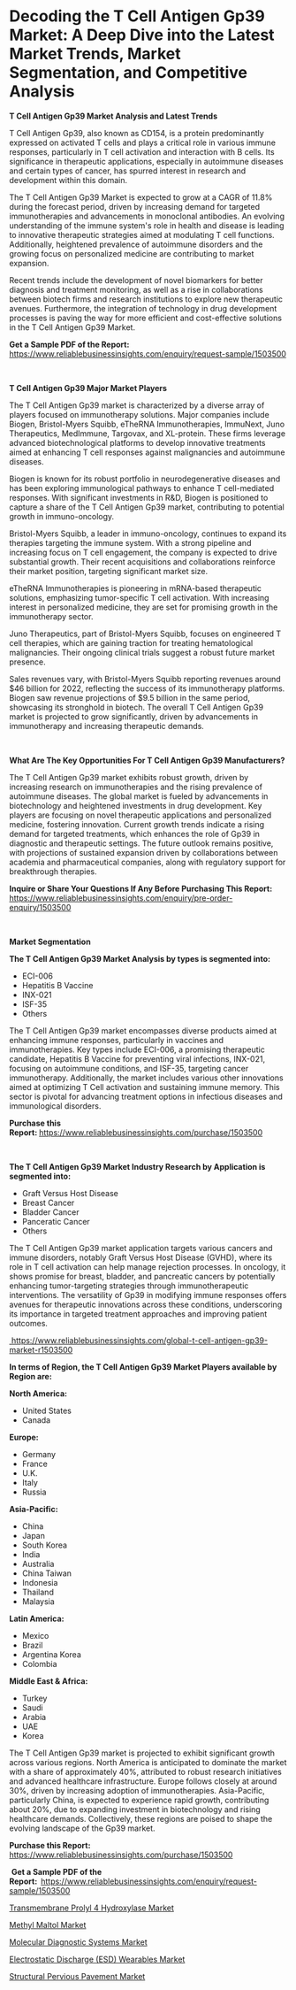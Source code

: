 <p><h1>Decoding the T Cell Antigen Gp39 Market: A Deep Dive into the Latest Market Trends, Market Segmentation, and Competitive Analysis</h1></p><p><strong>T Cell Antigen Gp39 Market Analysis and Latest Trends</strong></p>
<p><p>T Cell Antigen Gp39, also known as CD154, is a protein predominantly expressed on activated T cells and plays a critical role in various immune responses, particularly in T cell activation and interaction with B cells. Its significance in therapeutic applications, especially in autoimmune diseases and certain types of cancer, has spurred interest in research and development within this domain.</p><p>The T Cell Antigen Gp39 Market is expected to grow at a CAGR of 11.8% during the forecast period, driven by increasing demand for targeted immunotherapies and advancements in monoclonal antibodies. An evolving understanding of the immune system's role in health and disease is leading to innovative therapeutic strategies aimed at modulating T cell functions. Additionally, heightened prevalence of autoimmune disorders and the growing focus on personalized medicine are contributing to market expansion.</p><p>Recent trends include the development of novel biomarkers for better diagnosis and treatment monitoring, as well as a rise in collaborations between biotech firms and research institutions to explore new therapeutic avenues. Furthermore, the integration of technology in drug development processes is paving the way for more efficient and cost-effective solutions in the T Cell Antigen Gp39 Market.</p></p>
<p><strong>Get a Sample PDF of the Report:&nbsp;</strong> <a href="https://www.reliablebusinessinsights.com/enquiry/request-sample/1503500?utm_campaign=102&utm_medium=2&utm_source=Github&utm_content=ia&utm_term=27092024&utm_id=t-cell-antigen-gp39">https://www.reliablebusinessinsights.com/enquiry/request-sample/1503500</a></p>
<p>&nbsp;</p>
<p><strong>T Cell Antigen Gp39 Major Market Players</strong></p>
<p><p>The T Cell Antigen Gp39 market is characterized by a diverse array of players focused on immunotherapy solutions. Major companies include Biogen, Bristol-Myers Squibb, eTheRNA Immunotherapies, ImmuNext, Juno Therapeutics, MedImmune, Targovax, and XL-protein. These firms leverage advanced biotechnological platforms to develop innovative treatments aimed at enhancing T cell responses against malignancies and autoimmune diseases.</p><p>Biogen is known for its robust portfolio in neurodegenerative diseases and has been exploring immunological pathways to enhance T cell-mediated responses. With significant investments in R&D, Biogen is positioned to capture a share of the T Cell Antigen Gp39 market, contributing to potential growth in immuno-oncology.</p><p>Bristol-Myers Squibb, a leader in immuno-oncology, continues to expand its therapies targeting the immune system. With a strong pipeline and increasing focus on T cell engagement, the company is expected to drive substantial growth. Their recent acquisitions and collaborations reinforce their market position, targeting significant market size.</p><p>eTheRNA Immunotherapies is pioneering in mRNA-based therapeutic solutions, emphasizing tumor-specific T cell activation. With increasing interest in personalized medicine, they are set for promising growth in the immunotherapy sector.</p><p>Juno Therapeutics, part of Bristol-Myers Squibb, focuses on engineered T cell therapies, which are gaining traction for treating hematological malignancies. Their ongoing clinical trials suggest a robust future market presence.</p><p>Sales revenues vary, with Bristol-Myers Squibb reporting revenues around $46 billion for 2022, reflecting the success of its immunotherapy platforms. Biogen saw revenue projections of $9.5 billion in the same period, showcasing its stronghold in biotech. The overall T Cell Antigen Gp39 market is projected to grow significantly, driven by advancements in immunotherapy and increasing therapeutic demands.</p></p>
<p>&nbsp;</p>
<p><strong>What Are The Key Opportunities For T Cell Antigen Gp39 Manufacturers?</strong></p>
<p><p>The T Cell Antigen Gp39 market exhibits robust growth, driven by increasing research on immunotherapies and the rising prevalence of autoimmune diseases. The global market is fueled by advancements in biotechnology and heightened investments in drug development. Key players are focusing on novel therapeutic applications and personalized medicine, fostering innovation. Current growth trends indicate a rising demand for targeted treatments, which enhances the role of Gp39 in diagnostic and therapeutic settings. The future outlook remains positive, with projections of sustained expansion driven by collaborations between academia and pharmaceutical companies, along with regulatory support for breakthrough therapies.</p></p>
<p><strong>Inquire or Share Your Questions If Any Before Purchasing This Report:</strong> <a href="https://www.reliablebusinessinsights.com/enquiry/pre-order-enquiry/1503500?utm_campaign=102&utm_medium=2&utm_source=Github&utm_content=ia&utm_term=27092024&utm_id=t-cell-antigen-gp39">https://www.reliablebusinessinsights.com/enquiry/pre-order-enquiry/1503500</a></p>
<p>&nbsp;</p>
<p><strong>Market Segmentation</strong></p>
<p><strong>The T Cell Antigen Gp39 Market Analysis by types is segmented into:</strong></p>
<p><ul><li>ECI-006</li><li>Hepatitis B Vaccine</li><li>INX-021</li><li>ISF-35</li><li>Others</li></ul></p>
<p><p>The T Cell Antigen Gp39 market encompasses diverse products aimed at enhancing immune responses, particularly in vaccines and immunotherapies. Key types include ECI-006, a promising therapeutic candidate, Hepatitis B Vaccine for preventing viral infections, INX-021, focusing on autoimmune conditions, and ISF-35, targeting cancer immunotherapy. Additionally, the market includes various other innovations aimed at optimizing T Cell activation and sustaining immune memory. This sector is pivotal for advancing treatment options in infectious diseases and immunological disorders.</p></p>
<p><strong>Purchase this Report:&nbsp;</strong><a href="https://www.reliablebusinessinsights.com/purchase/1503500?utm_campaign=102&utm_medium=2&utm_source=Github&utm_content=ia&utm_term=27092024&utm_id=t-cell-antigen-gp39">https://www.reliablebusinessinsights.com/purchase/1503500</a></p>
<p>&nbsp;</p>
<p><strong>The T Cell Antigen Gp39 Market Industry Research by Application is segmented into:</strong></p>
<p><ul><li>Graft Versus Host Disease</li><li>Breast Cancer</li><li>Bladder Cancer</li><li>Panceratic Cancer</li><li>Others</li></ul></p>
<p><p>The T Cell Antigen Gp39 market application targets various cancers and immune disorders, notably Graft Versus Host Disease (GVHD), where its role in T cell activation can help manage rejection processes. In oncology, it shows promise for breast, bladder, and pancreatic cancers by potentially enhancing tumor-targeting strategies through immunotherapeutic interventions. The versatility of Gp39 in modifying immune responses offers avenues for therapeutic innovations across these conditions, underscoring its importance in targeted treatment approaches and improving patient outcomes.</p></p>
<p><a href="https://www.reliablebusinessinsights.com/global-t-cell-antigen-gp39-market-r1503500?utm_campaign=102&utm_medium=2&utm_source=Github&utm_content=ia&utm_term=27092024&utm_id=t-cell-antigen-gp39">&nbsp;https://www.reliablebusinessinsights.com/global-t-cell-antigen-gp39-market-r1503500</a></p>
<p><strong>In terms of Region, the T Cell Antigen Gp39 Market Players available by Region are:</strong></p>
<p>
    <p> <strong> North America: </strong>
        <ul>
            <li>United States</li>
            <li>Canada</li>
        </ul>
        </p> 
    <p> <strong> Europe: </strong>
        <ul>
            <li>Germany</li>
            <li>France</li>
            <li>U.K.</li>
            <li>Italy</li>
            <li>Russia</li>
        </ul>
        </p> 
    <p> <strong> Asia-Pacific: </strong>
        <ul>
            <li>China</li>
            <li>Japan</li>
            <li>South Korea</li>
            <li>India</li>
            <li>Australia</li>
            <li>China Taiwan</li>
            <li>Indonesia</li>
            <li>Thailand</li>
            <li>Malaysia</li>
        </ul>
        </p> 
    <p> <strong> Latin America: </strong>
        <ul>
            <li>Mexico</li>
            <li>Brazil</li>
            <li>Argentina Korea</li>
            <li>Colombia</li>
        </ul>
        </p> 
    <p> <strong> Middle East & Africa: </strong>
        <ul>
            <li>Turkey</li>
            <li>Saudi</li>
            <li>Arabia</li>
            <li>UAE</li>
            <li>Korea</li>
        </ul>
    </p>
    </p>
<p><p>The T Cell Antigen Gp39 market is projected to exhibit significant growth across various regions. North America is anticipated to dominate the market with a share of approximately 40%, attributed to robust research initiatives and advanced healthcare infrastructure. Europe follows closely at around 30%, driven by increasing adoption of immunotherapies. Asia-Pacific, particularly China, is expected to experience rapid growth, contributing about 20%, due to expanding investment in biotechnology and rising healthcare demands. Collectively, these regions are poised to shape the evolving landscape of the Gp39 market.</p></p>
<p><strong>Purchase this Report: </strong><a href="https://www.reliablebusinessinsights.com/purchase/1503500?utm_campaign=102&utm_medium=2&utm_source=Github&utm_content=ia&utm_term=27092024&utm_id=t-cell-antigen-gp39">https://www.reliablebusinessinsights.com/purchase/1503500</a></p>
<p>&nbsp;<strong>Get a Sample PDF of the Report:&nbsp;&nbsp;</strong><a href="https://www.reliablebusinessinsights.com/enquiry/request-sample/1503500?utm_campaign=102&utm_medium=2&utm_source=Github&utm_content=ia&utm_term=27092024&utm_id=t-cell-antigen-gp39">https://www.reliablebusinessinsights.com/enquiry/request-sample/1503500</a></p>
<p><strong></strong></p>
<p><p><a href="https://github.com/sumonsky0m/Market-Research-Report-List-1/blob/main/transmembrane-prolyl-4-hydroxylase-market.md?utm_campaign=102&utm_medium=2&utm_source=Github&utm_content=ia&utm_term=27092024&utm_id=t-cell-antigen-gp39">Transmembrane Prolyl 4 Hydroxylase Market</a></p><p><a href="https://www.linkedin.com/pulse/methyl-maltol-market-analysis-report-global-insights-region-xam7f?trackingId=vLBIZNhQQl6y%2BujdpwRImA%3D%3D&utm_campaign=102&utm_medium=2&utm_source=Github&utm_content=ia&utm_term=27092024&utm_id=t-cell-antigen-gp39">Methyl Maltol Market</a></p><p><a href="https://www.linkedin.com/pulse/molecular-diagnostic-systems-market-trends-growth-outlook-jfzue?trackingId=QyivUs35QUubb7F5VuBZyw%3D%3D&utm_campaign=102&utm_medium=2&utm_source=Github&utm_content=ia&utm_term=27092024&utm_id=t-cell-antigen-gp39">Molecular Diagnostic Systems Market</a></p><p><a href="https://issuu.com/reportprime-2/docs/electrostatic-discharge-esd-wearabl_2024f61196a542?utm_campaign=102&utm_medium=2&utm_source=Github&utm_content=ia&utm_term=27092024&utm_id=t-cell-antigen-gp39">Electrostatic Discharge (ESD) Wearables Market</a></p><p><a href="https://github.com/RogerBennett414/Market-Research-Report-List-1/blob/main/structural-pervious-pavement-market.md?utm_campaign=102&utm_medium=2&utm_source=Github&utm_content=ia&utm_term=27092024&utm_id=t-cell-antigen-gp39">Structural Pervious Pavement Market</a></p></p>